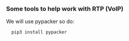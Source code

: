 ### Some tools to help work with RTP (VoIP)

We will use pypacker so do:
```
  pip3 install pypacker
```

